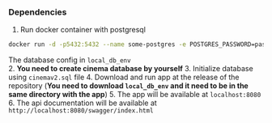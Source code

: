 ### Dependencies
1. Run docker container with postgresql
```sh
docker run -d -p5432:5432 --name some-postgres -e POSTGRES_PASSWORD=password -e PGDATA=/var/lib/postgresql/data/pgdata -v postgresql:/var/lib/postgresql/data postgres:15.3
```
The database config in `local_db_env`  
2. **You need to create cinema database by yourself** 
3. Initialize database using `cinemav2.sql` file 
4. Download and run app at the release of the repository (**You need to download `local_db_env` and it need to be in the same directory with the app**) 
5. The app will be available at `localhost:8080` 
6. The api documentation will be available at `http://localhost:8080/swagger/index.html` 

